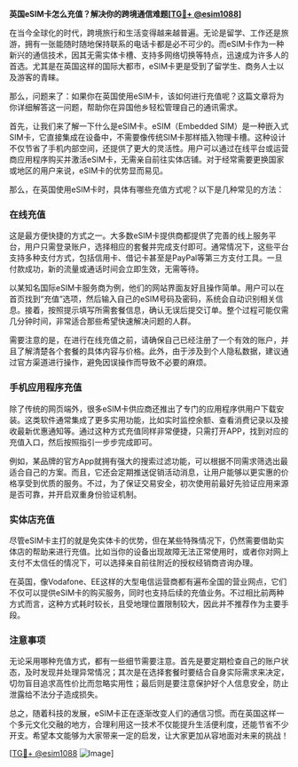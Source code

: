 **英国eSIM卡怎么充值？解决你的跨境通信难题[[TG💪+ @esim1088](https://t.me/s/esim1088)]**

在当今全球化的时代，跨境旅行和生活变得越来越普遍。无论是留学、工作还是旅游，拥有一张能随时随地保持联系的电话卡都是必不可少的。而eSIM卡作为一种新兴的通信技术，因其无需实体卡槽、支持多网络切换等特点，迅速成为许多人的首选。尤其是在英国这样的国际大都市，eSIM卡更是受到了留学生、商务人士以及游客的青睐。

那么，问题来了：如果你在英国使用eSIM卡，该如何进行充值呢？这篇文章将为你详细解答这一问题，帮助你在异国他乡轻松管理自己的通讯需求。

首先，让我们来了解一下什么是eSIM卡。eSIM（Embedded SIM）是一种嵌入式SIM卡，它直接集成在设备中，不需要像传统SIM卡那样插入物理卡槽。这种设计不仅节省了手机内部空间，还提供了更大的灵活性。用户可以通过在线平台或运营商应用程序购买并激活eSIM卡，无需亲自前往实体店铺。对于经常需要更换国家或地区的用户来说，eSIM卡的优势显而易见。

那么，在英国使用eSIM卡时，具体有哪些充值方式呢？以下是几种常见的方法：

### 在线充值

这是最方便快捷的方式之一。大多数eSIM卡提供商都提供了完善的线上服务平台，用户只需登录账户，选择相应的套餐并完成支付即可。通常情况下，这些平台支持多种支付方式，包括信用卡、借记卡甚至是PayPal等第三方支付工具。一旦付款成功，新的流量或通话时间会立即生效，无需等待。

以某知名国际eSIM卡服务商为例，他们的网站界面友好且操作简单。用户可以在首页找到“充值”选项，然后输入自己的eSIM号码及密码，系统会自动识别相关信息。接着，按照提示填写所需套餐信息，确认无误后提交订单。整个过程可能仅需几分钟时间，非常适合那些希望快速解决问题的人群。

需要注意的是，在进行在线充值之前，请确保自己已经注册了一个有效的账户，并且了解清楚各个套餐的具体内容与价格。此外，由于涉及到个人隐私数据，建议通过官方渠道进行操作，避免因误操作而导致不必要的麻烦。

### 手机应用程序充值

除了传统的网页端外，很多eSIM卡供应商还推出了专门的应用程序供用户下载安装。这类软件通常集成了更多实用功能，比如实时监控余额、查看消费记录以及接收最新优惠通知等。通过这种方式充值同样非常便捷，只需打开APP，找到对应的充值入口，然后按照指引一步步完成即可。

例如，某品牌的官方App就拥有强大的搜索过滤功能，可以根据不同需求筛选出最适合自己的方案。而且，它还会定期推送促销活动消息，让用户能够以更实惠的价格享受到优质的服务。不过，为了保证交易安全，初次使用前最好先验证应用来源是否可靠，并开启双重身份验证机制。

### 实体店充值

尽管eSIM卡主打的就是免实体卡的优势，但在某些特殊情况下，仍然需要借助实体店的帮助来进行充值。比如当你的设备出现故障无法正常使用时，或者你对网上支付不太信任的情况下，可以选择亲自前往附近的授权经销商咨询办理。

在英国，像Vodafone、EE这样的大型电信运营商都有遍布全国的营业网点，它们不仅可以提供eSIM卡的购买服务，同时也支持后续的充值业务。不过相比前两种方式而言，这种方式耗时较长，且受地理位置限制较大，因此并不推荐作为主要手段。

### 注意事项

无论采用哪种充值方式，都有一些细节需要注意。首先是要定期检查自己的账户状态，及时发现并处理异常情况；其次是在选择套餐时要结合自身实际需求来决定，切勿盲目追求高性价比而忽略实用性；最后则是要注意保护好个人信息安全，防止泄露给不法分子造成损失。

总之，随着科技的发展，eSIM卡正在逐渐改变人们的通信习惯。而在英国这样一个多元文化交融的地方，合理利用这一技术不仅能提升生活便利度，还能节省不少开支。希望本文能够为大家带来一定的启发，让大家更加从容地面对未来的挑战！

[[TG💪+ @esim1088](https://t.me/s/esim1088) ![Image](https://i.postimg.cc/4NQfJmqS/Snipaste-2025-05-13-00-14-12.png)]